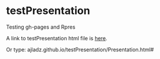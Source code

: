 # testPresentation
Testing gh-pages and Rpres

A link to testPresentation html file is [here](http://ajladz.github.io/testPresentation/Presentation.html#/).

Or type: ajladz.github.io/testPresentation/Presentation.html#
